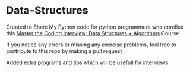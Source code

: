 # Data-Structures

Created to Share My Python code for python programmers who enrolled this [Master the Coding Interview: Data Structures + Algorithms](https://www.udemy.com/course/master-the-coding-interview-data-structures-algorithms/) Course

If you notice any errors or missing any exercise problems, feel free to contribute to this repo by making a pull request

Added extra programs and tips which will be usefull for interviews
